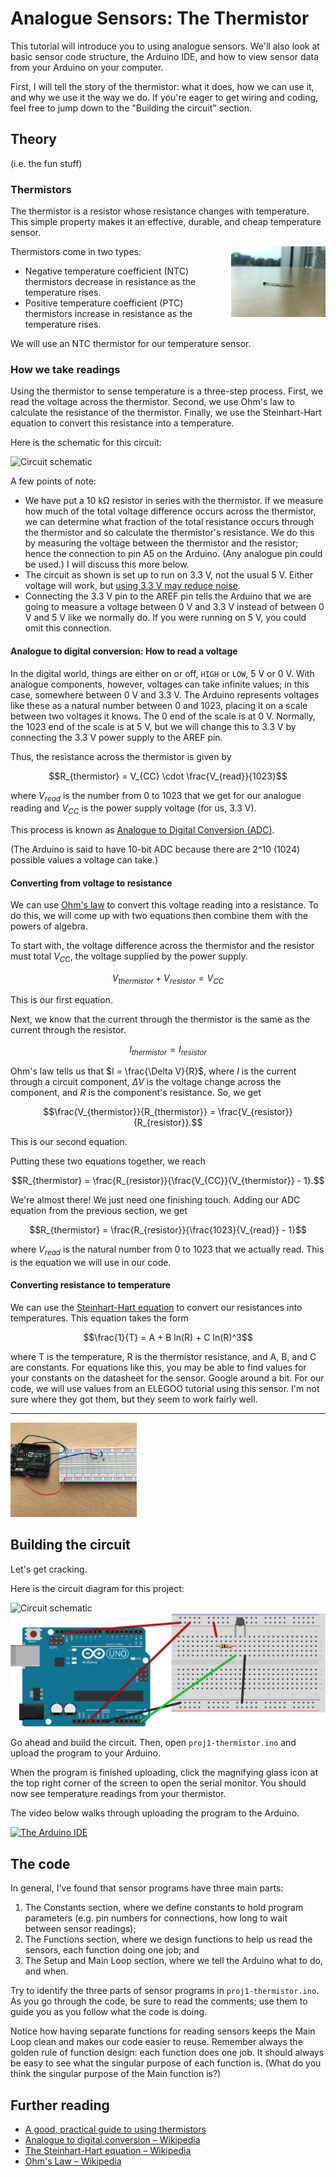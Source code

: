 # Analogue Sensors: The Thermistor

This tutorial will introduce you to using analogue sensors. We'll also look at basic sensor code structure, the Arduino IDE, and how to view sensor data from your Arduino on your computer.

First, I will tell the story of the thermistor: what it does, how we can use it, and why we use it the way we do. If you're eager to get wiring and coding, feel free to jump down to the "Building the circuit" section.

## Theory

(i.e. the fun stuff)

### Thermistors

The thermistor is a resistor whose resistance changes with temperature. This simple property makes it an effective, durable, and cheap temperature sensor.

<img align="right" alt="A thermistor" width="30%" src="images/therm-photo.JPG">

Thermistors come in two types:

* Negative temperature coefficient (NTC) thermistors decrease in resistance as the temperature rises.
* Positive temperature coefficient (PTC) thermistors increase in resistance as the temperature rises.

We will use an NTC thermistor for our temperature sensor.

### How we take readings

Using the thermistor to sense temperature is a three-step process. First, we read the voltage across the thermistor. Second, we use Ohm's law to calculate the resistance of the thermistor. Finally, we use the Steinhart-Hart equation to convert this resistance into a temperature.

Here is the schematic for this circuit:

![Circuit schematic](images/proj1-schem.svg)

A few points of note:

* We have put a 10 kΩ resistor in series with the thermistor. If we measure how much of the total voltage difference occurs across the thermistor, we can determine what fraction of the total resistance occurs through the thermistor and so calculate the thermistor's resistance. We do this by measuring the voltage between the thermistor and the resistor; hence the connection to pin A5 on the Arduino. (Any analogue pin could be used.) I will discuss this more below.
* The circuit as shown is set up to run on 3.3 V, not the usual 5 V. Either voltage will work, but [using 3.3 V may reduce noise](https://learn.adafruit.com/thermistor/using-a-thermistor).
* Connecting the 3.3 V pin to the AREF pin tells the Arduino that we are going to measure a voltage between 0 V and 3.3 V instead of between 0 V and 5 V like we normally do. If you were running on 5 V, you could omit this connection.

#### Analogue to digital conversion: How to read a voltage

In the digital world, things are either on or off, `HIGH` or `LOW`, 5 V or 0 V. With analogue components, however, voltages can take infinite values; in this case, somewhere between 0 V and 3.3 V. The Arduino represents voltages like these as a natural number between 0 and 1023, placing it on a scale between two voltages it knows. The 0 end of the scale is at 0 V. Normally, the 1023 end of the scale is at 5 V, but we will change this to 3.3 V by connecting the 3.3 V power supply to the AREF pin.

Thus, the resistance across the thermistor is given by

$$R_{thermistor} = V_{CC} \cdot \frac{V_{read}}{1023}$$

where $V_{read}$ is the number from 0 to 1023 that we get for our analogue reading and $V_{CC}$ is the power supply voltage (for us, 3.3 V).

This process is known as [Analogue to Digital Conversion (ADC)](https://en.m.wikipedia.org/wiki/Analog-to-digital_converter).

(The Arduino is said to have 10-bit ADC because there are 2^10 (1024) possible values a voltage can take.)

#### Converting from voltage to resistance

We can use [Ohm's law](https://en.m.wikipedia.org/wiki/Ohm%27s_law) to convert this voltage reading into a resistance. To do this, we will come up with two equations then combine them with the powers of algebra.

To start with, the voltage difference across the thermistor and the resistor must total $V_{CC}$, the voltage supplied by the power supply.

$$V_{thermistor} + V_{resistor} = V_{CC}$$

This is our first equation.

Next, we know that the current through the thermistor is the same as the current through the resistor.

$$I_{thermistor} = I_{resistor}$$

Ohm's law tells us that $I = \frac{\Delta V}{R}$, where $I$ is the current through a circuit component, $\Delta V$ is the voltage change across the component, and $R$ is the component's resistance. So, we get

$$\frac{V_{thermistor}}{R_{thermistor}} = \frac{V_{resistor}}{R_{resistor}}.$$

This is our second equation.

Putting these two equations together, we reach

$$R_{thermistor} = \frac{R_{resistor}}{\frac{V_{CC}}{V_{thermistor}} - 1}.$$

We're almost there! We just need one finishing touch. Adding our ADC equation from the previous section, we get

$$R_{thermistor} = \frac{R_{resistor}}{\frac{1023}{V_{read}} - 1}$$

where $V_{read}$ is the natural number from 0 to 1023 that we actually read. This is the equation we will use in our code.

#### Converting resistance to temperature

We can use the [Steinhart-Hart equation](https://en.m.wikipedia.org/wiki/Steinhart–Hart_equation) to convert our resistances into temperatures. This equation takes the form

$$\frac{1}{T} = A + B ln(R) + C ln(R)^3$$

where T is the temperature, R is the thermistor resistance, and A, B, and C are constants. For equations like this, you may be able to find values for your constants on the datasheet for the sensor. Google around a bit. For our code, we will use values from an ELEGOO tutorial using this sensor. I'm not sure where they got them, but they seem to work fairly well.

---

<img alt="Photo of breadboard" width="40%" src="images/proj1-photo.JPG">

## Building the circuit

Let's get cracking.

Here is the circuit diagram for this project:

![Circuit schematic](images/proj1-schem.svg)
![Breadboard diagram](images/proj1-bb.svg)

Go ahead and build the circuit. Then, open `proj1-thermistor.ino` and upload the program to your Arduino.

When the program is finished uploading, click the magnifying glass icon at the top right corner of the screen to open the serial monitor. You should now see temperature readings from your thermistor.

The video below walks through uploading the program to the Arduino.

[![The Arduino IDE](https://video-to-markdown.netlify.com/.netlify/functions/image?url=https%3A%2F%2Fyoutu.be%2FSyjgpN5XtA4)](https://youtu.be/SyjgpN5XtA4 "The Arduino IDE")

## The code

In general, I've found that sensor programs have three main parts:

1. The Constants section, where we define constants to hold program parameters (e.g. pin numbers for connections, how long to wait between sensor readings);
2. The Functions section, where we design functions to help us read the sensors, each function doing one job; and
3. The Setup and Main Loop section, where we tell the Arduino what to do, and when.

Try to identify the three parts of sensor programs in `proj1-thermistor.ino`. As you go through the code, be sure to read the comments; use them to guide you as you follow what the code is doing.

Notice how having separate functions for reading sensors keeps the Main Loop clean and makes our code easier to reuse. Remember always the golden rule of function design: each function does one job. It should always be easy to see what the singular purpose of each function is. (What do you think the singular purpose of the Main function is?)

## Further reading

* [A good, practical guide to using thermistors](https://learn.adafruit.com/thermistor/using-a-thermistor)
* [Analogue to digital conversion – Wikipedia](https://en.m.wikipedia.org/wiki/Analog-to-digital_converter)
* [The Steinhart-Hart equation – Wikipedia](https://en.m.wikipedia.org/wiki/Steinhart–Hart_equation)
* [Ohm's Law – Wikipedia](https://en.m.wikipedia.org/wiki/Ohm%27s_law)


